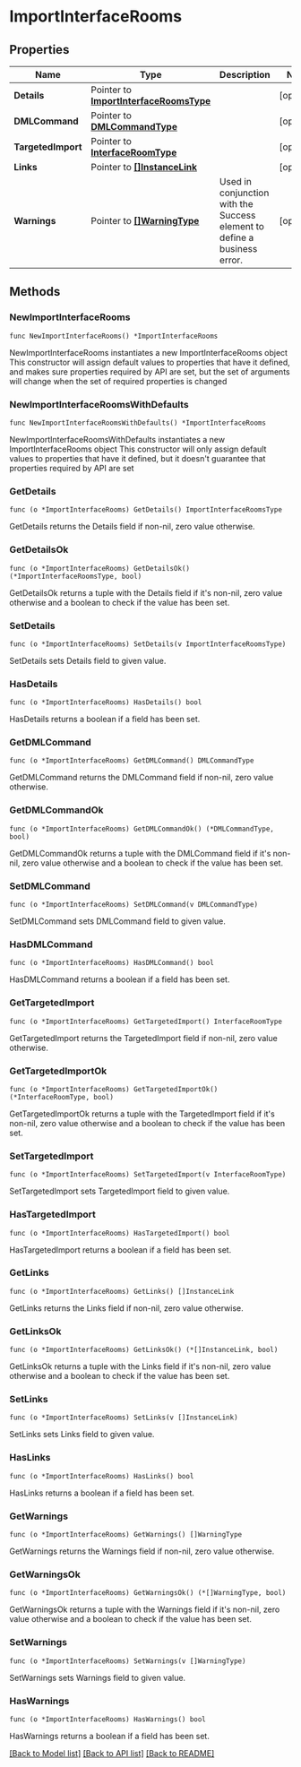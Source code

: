 # ImportInterfaceRooms

## Properties

Name | Type | Description | Notes
------------ | ------------- | ------------- | -------------
**Details** | Pointer to [**ImportInterfaceRoomsType**](ImportInterfaceRoomsType.md) |  | [optional] 
**DMLCommand** | Pointer to [**DMLCommandType**](DMLCommandType.md) |  | [optional] 
**TargetedImport** | Pointer to [**InterfaceRoomType**](InterfaceRoomType.md) |  | [optional] 
**Links** | Pointer to [**[]InstanceLink**](InstanceLink.md) |  | [optional] 
**Warnings** | Pointer to [**[]WarningType**](WarningType.md) | Used in conjunction with the Success element to define a business error. | [optional] 

## Methods

### NewImportInterfaceRooms

`func NewImportInterfaceRooms() *ImportInterfaceRooms`

NewImportInterfaceRooms instantiates a new ImportInterfaceRooms object
This constructor will assign default values to properties that have it defined,
and makes sure properties required by API are set, but the set of arguments
will change when the set of required properties is changed

### NewImportInterfaceRoomsWithDefaults

`func NewImportInterfaceRoomsWithDefaults() *ImportInterfaceRooms`

NewImportInterfaceRoomsWithDefaults instantiates a new ImportInterfaceRooms object
This constructor will only assign default values to properties that have it defined,
but it doesn't guarantee that properties required by API are set

### GetDetails

`func (o *ImportInterfaceRooms) GetDetails() ImportInterfaceRoomsType`

GetDetails returns the Details field if non-nil, zero value otherwise.

### GetDetailsOk

`func (o *ImportInterfaceRooms) GetDetailsOk() (*ImportInterfaceRoomsType, bool)`

GetDetailsOk returns a tuple with the Details field if it's non-nil, zero value otherwise
and a boolean to check if the value has been set.

### SetDetails

`func (o *ImportInterfaceRooms) SetDetails(v ImportInterfaceRoomsType)`

SetDetails sets Details field to given value.

### HasDetails

`func (o *ImportInterfaceRooms) HasDetails() bool`

HasDetails returns a boolean if a field has been set.

### GetDMLCommand

`func (o *ImportInterfaceRooms) GetDMLCommand() DMLCommandType`

GetDMLCommand returns the DMLCommand field if non-nil, zero value otherwise.

### GetDMLCommandOk

`func (o *ImportInterfaceRooms) GetDMLCommandOk() (*DMLCommandType, bool)`

GetDMLCommandOk returns a tuple with the DMLCommand field if it's non-nil, zero value otherwise
and a boolean to check if the value has been set.

### SetDMLCommand

`func (o *ImportInterfaceRooms) SetDMLCommand(v DMLCommandType)`

SetDMLCommand sets DMLCommand field to given value.

### HasDMLCommand

`func (o *ImportInterfaceRooms) HasDMLCommand() bool`

HasDMLCommand returns a boolean if a field has been set.

### GetTargetedImport

`func (o *ImportInterfaceRooms) GetTargetedImport() InterfaceRoomType`

GetTargetedImport returns the TargetedImport field if non-nil, zero value otherwise.

### GetTargetedImportOk

`func (o *ImportInterfaceRooms) GetTargetedImportOk() (*InterfaceRoomType, bool)`

GetTargetedImportOk returns a tuple with the TargetedImport field if it's non-nil, zero value otherwise
and a boolean to check if the value has been set.

### SetTargetedImport

`func (o *ImportInterfaceRooms) SetTargetedImport(v InterfaceRoomType)`

SetTargetedImport sets TargetedImport field to given value.

### HasTargetedImport

`func (o *ImportInterfaceRooms) HasTargetedImport() bool`

HasTargetedImport returns a boolean if a field has been set.

### GetLinks

`func (o *ImportInterfaceRooms) GetLinks() []InstanceLink`

GetLinks returns the Links field if non-nil, zero value otherwise.

### GetLinksOk

`func (o *ImportInterfaceRooms) GetLinksOk() (*[]InstanceLink, bool)`

GetLinksOk returns a tuple with the Links field if it's non-nil, zero value otherwise
and a boolean to check if the value has been set.

### SetLinks

`func (o *ImportInterfaceRooms) SetLinks(v []InstanceLink)`

SetLinks sets Links field to given value.

### HasLinks

`func (o *ImportInterfaceRooms) HasLinks() bool`

HasLinks returns a boolean if a field has been set.

### GetWarnings

`func (o *ImportInterfaceRooms) GetWarnings() []WarningType`

GetWarnings returns the Warnings field if non-nil, zero value otherwise.

### GetWarningsOk

`func (o *ImportInterfaceRooms) GetWarningsOk() (*[]WarningType, bool)`

GetWarningsOk returns a tuple with the Warnings field if it's non-nil, zero value otherwise
and a boolean to check if the value has been set.

### SetWarnings

`func (o *ImportInterfaceRooms) SetWarnings(v []WarningType)`

SetWarnings sets Warnings field to given value.

### HasWarnings

`func (o *ImportInterfaceRooms) HasWarnings() bool`

HasWarnings returns a boolean if a field has been set.


[[Back to Model list]](../README.md#documentation-for-models) [[Back to API list]](../README.md#documentation-for-api-endpoints) [[Back to README]](../README.md)


